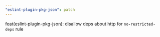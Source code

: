 ```yaml
---
"eslint-plugin-pkg-json": patch
---
```


feat(eslint-plugin-pkg-json): disallow deps about http for `no-restricted-deps` rule
